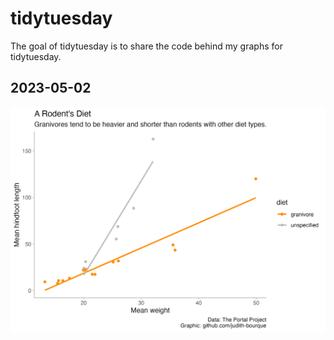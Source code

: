 
<!-- README.md is generated from README.Rmd. Please edit that file -->

# tidytuesday

<!-- badges: start -->
<!-- badges: end -->

The goal of tidytuesday is to share the code behind my graphs for
tidytuesday.

## 2023-05-02

![](graph/2023-05-02.png)
